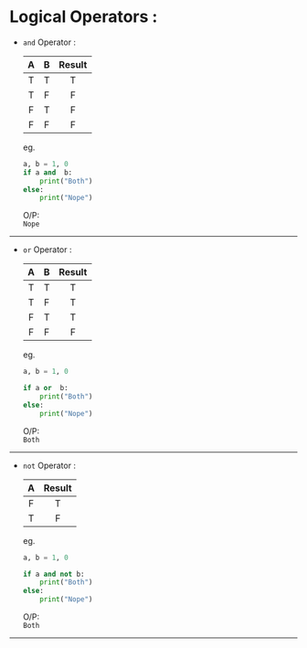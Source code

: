 # **Logical Operators :**

* `and` Operator :  


    | A    | B    | Result |
    |:----:|:----:| :----: |
    | T    |  T   |   T    |
    | T    | F    |   F    |
    | F    |  T   |   F    |
    | F    |  F   |   F    |


    eg.  
    ```python
    a, b = 1, 0
    if a and  b:
        print("Both")
    else:
        print("Nope")
    ```
    O/P:  
        ```Nope```

___


* `or` Operator :  


    | A    | B    | Result |
    |:----:|:----:| :----: |
    | T    |  T   |   T    |
    | T    | F    |   T    |
    | F    |  T   |   T    |
    | F    |  F   |   F    |


    eg.  
    ```python
    a, b = 1, 0

    if a or  b:
        print("Both")
    else:
        print("Nope")
    ```
    O/P:  
    ```Both```

___

* `not` Operator :  


    | A    | Result |
    |:----:| :----: |
    | F    |   T    |
    | T    |   F    |


    eg.  
    ```python
    a, b = 1, 0

    if a and not b:
        print("Both")
    else:
        print("Nope")
    ```
    O/P:  
    ```Both```


___